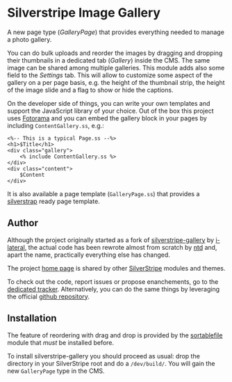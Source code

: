 Silverstripe Image Gallery
==========================

A new page type (_GalleryPage_) that provides everything needed to
manage a photo gallery.

You can do bulk uploads and reorder the images by dragging and dropping
their thumbnails in a dedicated tab (_Gallery_) inside the CMS. The same
image can be shared among multiple galleries. This module adds also some
field to the _Settings_ tab. This will allow to customize some aspect of
the gallery on a per page basis, e.g. the height of the thumbnail strip,
the height of the image slide and a flag to show or hide the captions.

On the developer side of things, you can write your own templates and
support the JavaScript library of your choice. Out of the box this
project uses [Fotorama](http://fotorama.io/) and you can embed the
gallery block in your pages by including `ContentGallery.ss`, e.g.:

    <%-- This is a typical Page.ss --%>
    <h1>$Title</h1>
    <div class="gallery">
        <% include ContentGallery.ss %>
    </div>
    <div class="content">
        $Content
    </div>

It is also available a page template (`GalleryPage.ss`) that provides
a [silverstrap](http://dev.entidi.com/p/silverstrap/) ready page
template.

Author
------

Although the project originally started as a fork of
[silverstripe-gallery](https://github.com/i-lateral/silverstripe-gallery)
by [i-lateral](http://www.i-lateral.com/), the actual code has been
rewrote almost from scratch by [ntd](http://www.entidi.com/) and, apart
the name, practically everything else has changed.

The project [home page](http://silverstripe.entidi.com/) is shared by
other [SilverStripe](http://www.silverstripe.org/) modules and themes.

To check out the code, report issues or propose enanchements, go to the
[dedicated tracker](http://dev.entidi.com/p/silverstripe-gallery).
Alternatively, you can do the same things by leveraging the official
[github repository](https://github.com/ntd/silverstripe-gallery).

Installation
------------

The feature of reordering with drag and drop is provided by the
[sortablefile](https://github.com/bummzack/sortablefile) module that
*must* be installed before.

To install silverstripe-gallery you should proceed as usual: drop the
directory in your SilverStripe root and do a `/dev/build/`. You will
gain the new `GalleryPage` type in the CMS.
